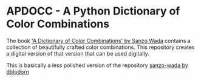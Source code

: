 # APDOCC - A Python Dictionary of Color Combinations

The book ['A Dictionary of Color Combinations' by Sanzo Wada](https://www.amazon.com/Dictionary-Color-Combinations-Various/dp/4861522471) contains a collection of beautifully crafted color combinations. 
This repository creates a digital version of that version that can be used digitally.

This is basically a less polished version of the repository [sanzo-wada by dblodorn](https://github.com/dblodorn/sanzo-wada)
 
